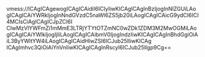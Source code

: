 
vmess://ICAgICAgewogICAgICAidiI6ICIyIiwKICAgICAgInBzIjogInNlZGUiLAogICAgICAiYWRkIjogInNndGVzdC5naWl6ZS5jb20iLAogICAgICAicG9ydCI6ICI4MCIsCiAgICAgICJpZCI6I
CIwMzVlYWFmZi1mMmE3LTRjYTYtOTZmNC0wZDk1ZDM3M2MwOGMiLAogICAgICAiYWlkIjogIjIiLAogICAgICAibmV0IjogIndzIiwKICAgICAgInBhdGgiOiAiL3ByYWltYW4iLAogICAgICAidHlwZSI6ICJub25lIiwKICAg
ICAgImhvc3QiOiAiYnVnIiwKICAgICAgInRscyI6ICJub25lIgp9Cg==
